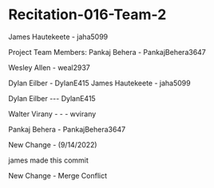 # Recitation-016-Team-2
James Hautekeete - jaha5099

Project Team Members:
Pankaj Behera - PankajBehera3647

Wesley Allen - weal2937



Dylan Eilber - DylanE415
James Hautekeete - jaha5099

Dylan Eilber --- DylanE415

Walter Virany  - - - wvirany

Pankaj Behera - PankajBehera3647


New Change - (9/14/2022)


james made this commit





New Change - Merge Conflict
